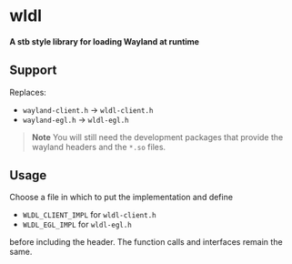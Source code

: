 # wldl
#### A stb style library for loading Wayland at runtime

## Support
Replaces:

- `wayland-client.h` -> `wldl-client.h`
- `wayland-egl.h` -> `wldl-egl.h`

> **Note**
> You will still need the development packages that provide the wayland headers and the `*.so` files.

## Usage
Choose a file in which to put the implementation and define

- `WLDL_CLIENT_IMPL` for `wldl-client.h`
- `WLDL_EGL_IMPL` for `wldl-egl.h`

before including the header. The function calls and interfaces remain the same.
